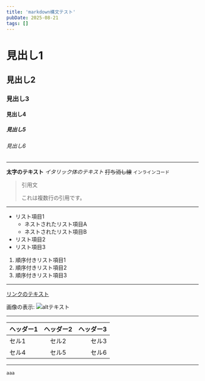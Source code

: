 ```yaml
---
title: 'markdown構文テスト'
pubDate: 2025-08-21
tags: []
---
```


# 見出し1

## 見出し2

### 見出し3

#### 見出し4

##### 見出し5

###### 見出し6

---

**太字のテキスト**
_イタリック体のテキスト_
~~打ち消し線~~
`インラインコード`

> 引用文
>
> これは複数行の引用です。

---

- リスト項目1
  - ネストされたリスト項目A
  - ネストされたリスト項目B
- リスト項目2
- リスト項目3

1. 順序付きリスト項目1
2. 順序付きリスト項目2
3. 順序付きリスト項目3

---

[リンクのテキスト](https://www.google.com)

画像の表示:
![altテキスト](https://placehold.jp/720x405.png)

---

| ヘッダー1 | ヘッダー2 | ヘッダー3 |
| --------- | :-------: | --------: |
| セル1     |   セル2   |     セル3 |
| セル4     |   セル5   |     セル6 |

---

```
aaa
```
